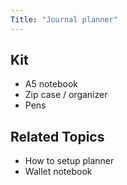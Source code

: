 ```yaml
---
Title: "Journal planner"
---
```


## Kit
- A5 notebook
- Zip case / organizer
- Pens


## Related Topics
- How to setup planner
- Wallet notebook